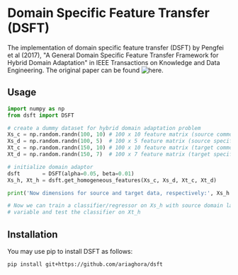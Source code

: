 # Domain Specific Feature Transfer (DSFT)

The implementation of domain specific feature transfer (DSFT) by Pengfei et al (2017), "A General Domain Specific Feature Transfer Framework for Hybrid Domain Adaptation" in IEEE Transactions on Knowledge and Data Engineering. The original paper can be found ![here](https://ieeexplore.ieee.org/abstract/document/8432087).

## Usage

```python
import numpy as np
from dsft import DSFT

# create a dummy dataset for hybrid domain adaptation problem
Xs_c = np.random.randn(100, 10) # 100 x 10 feature matrix (source common features)
Xs_d = np.random.randn(100, 5)  # 100 x 5 feature matrix (source specific features)
Xt_c = np.random.randn(150, 10) # 100 x 10 feature matrix (target common features)
Xt_d = np.random.randn(150, 7)  # 100 x 7 feature matrix (target specific features)

# initialize domain adaptor
dsft       = DSFT(alpha=0.05, beta=0.01)
Xs_h, Xt_h = dsft.get_homogeneous_features(Xs_c, Xs_d, Xt_c, Xt_d)

print('Now dimensions for source and target data, respectively:', Xs_h.shape, Xt_h.shape)

# Now we can train a classifier/regressor on Xs_h with source domain label/dependent 
# variable and test the classifier on Xt_h
```

## Installation

You may use pip to install DSFT as follows:

```pip install git+https://github.com/ariaghora/dsft```